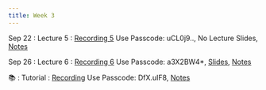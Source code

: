 ```yaml
---
title: Week 3
---
```


Sep 22
: Lecture 5
  : [Recording 5](https://hku.zoom.us/rec/play/fWyUV01naXMt6ks8nqMTFQ1pEyJsTYGwfcwWfnEaBD7EyDj9vTes7T_FZxOn6LHR5ugIujxplLr6RMO6.TOW-EAi1naRhKoqc) Use Passcode: uCL0j9.., No Lecture Slides, [Notes](https://colab.research.google.com/drive/1A50u7tCd3uovQ2GUjn2v1rMXfpKBQ5sf?usp=sharing)
  
Sep 26
: Lecture 6
  : [Recording 6](https://hku.zoom.us/rec/play/fC-YeCqk3J5uaAVXLtHloSb8SwNCJSA9pLuorQjV0frFozvm8jDLuVUzUQLmSY2FPc8UilUutIliKfOS.P_4bZPuN-Daun0-R) Use Passcode: a3X2BW4*, [Slides](https://docs.google.com/presentation/d/17x2RJf-OOannAz0Dn5ac942jB8_N9sgJm9yNVK-VUmY/edit?usp=sharing), [Notes](https://colab.research.google.com/drive/1J69wZE9RA9Qx8QsOaPyh0XXGlofulXP5?usp=sharing)
 
 📚
: Tutorial
  : [Recording](https://hku.zoom.us/rec/share/xDUGond6jty_i6GyzxPrY37CRRQwCoKj1-zjjY2xD_eONnPfGK4u5xbapul9fZ7T.FLiadyMqlxwfK3Hz?startTime=1663993459000) Use Passcode: DfX.uIF8, [Notes](https://colab.research.google.com/drive/1Lpp9g7CEfgaCyRklaQl5PfYq84D_WQB5?usp=sharing)